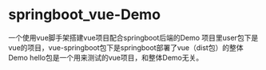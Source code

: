 # springboot_vue-Demo
一个使用vue脚手架搭建vue项目配合springboot后端的Demo
项目里user包下是vue的项目，vue-springboot包下是springboot部署了vue（dist包）的整体Demo
hello包是一个用来测试的vue项目，和整体Demo无关。
